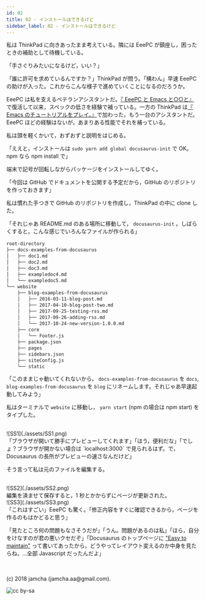 ```yaml
---
id: 02
title: 02 - インストールはできるけど
sidebar_label: 02 - インストールはできるけど
---
```


私は ThinkPad に向きあったまま考えている。隣には EeePC が鎮座し，困ったときの補助として待機している。

「手さぐりみたいになるけど，いい？」

「誰に許可を求めているんですか？」ThinkPad が問う。「構わん」早速 EeePC の助けが入った。これからこんな様子で進めていくことになるのだろうか。

EeePC は私を支えるベテランアシスタントだ。[『 EeePC と Emacs と○○と』](https://jamcha-aa.github.io/EeePC/)で復活して以来，スペックの低さを経験で補っている。一方の ThinkPad は[『 Emacs のチュートリアルをプレイ。』](https://jamcha-aa.github.io/Emacs-tutorial/)で加わった，もう一台のアシスタントだ。EeePC ほどの経験はないが，あまりある性能でそれを補っている。

私は頭を軽くかいて，おずおずと説明をはじめる。

「ええと，インストールは `sudo yarn add global docusaurus-init` で OK。npm なら npm install で」

端末で記号が回転しながらパッケージをインストールしてゆく。

「今回は GitHub でドキュメントを公開する予定だから，GitHub のリポジトリを作っておきます」

私は慣れた手つきで GitHub のリポジトリを作成し，ThinkPad の中に clone した。

「それじゃあ README.md のある場所に移動して， `docusaurus-init` 。しばらくすると，こんな感じでいろんなファイルが作られる」

    root-directory
    ├── docs-examples-from-docusaurus
    │   ├── doc1.md
    │   ├── doc2.md
    │   ├── doc3.md
    │   ├── exampledoc4.md
    │   └── exampledoc5.md
    └── website
        ├── blog-examples-from-docusaurus
        │   ├── 2016-03-11-blog-post.md
        │   ├── 2017-04-10-blog-post-two.md
        │   ├── 2017-09-25-testing-rss.md
        │   ├── 2017-09-26-adding-rss.md
        │   └── 2017-10-24-new-version-1.0.0.md
        ├── core
        │   └── Footer.js
        ├── package.json
        ├── pages
        ├── sidebars.json
        ├── siteConfig.js
        └── static

「このままじゃ動いてくれないから， `docs-examples-from-docusaurus` を `docs`, `blog-examples-from-docusaurus` を `blog` にリネームします。それじゃあ早速起動してみよう」

私はターミナルで `website` に移動し， `yarn start` (npm の場合は npm start) をタイプした。

<br>
![SS1](./assets/SS1.png)

<br>
「ブラウザが開いて勝手にプレビューしてくれます」「ほう，便利だな」「でしょ？ブラウザが開かない場合は `localhost:3000` で見られるはず。で，Docusaurus の長所がプレビューの速さなんだけど」

そう言って私は元のファイルを編集する。

<br>
![SS2](./assets/SS2.png)

<br>
編集を済ませて保存すると，1 秒とかからずにページが更新された。

<br>
![SS3](./assets/SS3.png)

<br>
「これはすごい」EeePC も驚く。「修正内容をすぐに確認できるから，ページを作るのもはかどると思う」

「見たところ何の問題もなさそうだが」「うん。問題があるのは私」「ほら，自分をけなすのが君の悪いクセだぞ」「Docusaurus のトップページに ["Easy to maintain"](https://docusaurus.io/) って書いてあったから，どうやってレイアウト変えるのか中身を見たらね，…全部 Javascript だったんだよ」

<br>
<br>
(c) 2018 jamcha (jamcha.aa@gmail.com).

![cc by-sa](https://i.creativecommons.org/l/by-sa/4.0/88x31.png)

